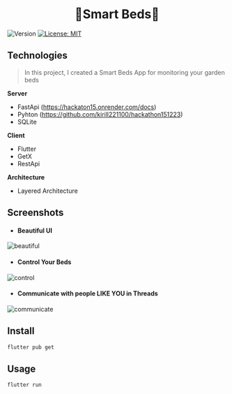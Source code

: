 <h1 align="center">🌿Smart Beds🌿</h1>
<p>
  <img alt="Version" src="https://img.shields.io/badge/version-1.0-blue.svg?cacheSeconds=2592000" />
  <a href="#" target="_blank">
    <img alt="License: MIT" src="https://img.shields.io/badge/License-MIT-yellow.svg" />
  </a>
</p>

## Technologies
> In this project, I created a Smart Beds App for monitoring your garden beds

**Server**
- FastApi (https://hackaton15.onrender.com/docs)
- Pyhton (https://github.com/kirill221100/hackathon151223)
- SQLite

**Client**
- Flutter
- GetX
- RestApi

**Architecture**
- Layered Architecture

## Screenshots
- #### Beautiful UI
![beautiful](https://github.com/DaDaDaTheoryNow/Smart-Beds/assets/105795587/b02c8fbd-ab91-44db-a76b-feb66d665131)

- #### Control Your Beds
![control](https://github.com/DaDaDaTheoryNow/Smart-Beds/assets/105795587/ecab9908-46b8-4346-9bde-b9acfaaabbe9)



- #### Communicate with people LIKE YOU in Threads
![communicate](https://github.com/DaDaDaTheoryNow/Smart-Beds/assets/105795587/683a3fde-bf5b-4510-8383-1c2bf7ba82d0)

## Install

```sh
flutter pub get
```

## Usage

```sh
flutter run
```
